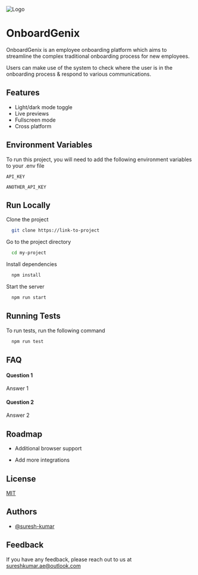 
![Logo](https://dev-to-uploads.s3.amazonaws.com/uploads/articles/th5xamgrr6se0x5ro4g6.png)

# OnboardGenix

OnboardGenix is an employee onboarding platform which aims to streamline the complex traditional onboarding process for new employees.

Users can make use of the system to check where the user is in the onboarding process & respond to various communications.


## Features

- Light/dark mode toggle
- Live previews
- Fullscreen mode
- Cross platform


## Environment Variables

To run this project, you will need to add the following environment variables to your .env file

`API_KEY`

`ANOTHER_API_KEY`


## Run Locally

Clone the project

```bash
  git clone https://link-to-project
```

Go to the project directory

```bash
  cd my-project
```

Install dependencies

```bash
  npm install
```

Start the server

```bash
  npm run start
```


## Running Tests

To run tests, run the following command

```bash
  npm run test
```


## FAQ

#### Question 1

Answer 1

#### Question 2

Answer 2


## Roadmap

- Additional browser support

- Add more integrations


## License

[MIT](https://choosealicense.com/licenses/mit/)


## Authors

- [@suresh-kumar](https://github.com/Suresh-Kumar-A)


## Feedback

If you have any feedback, please reach out to us at sureshkumar.ae@outlook.com

